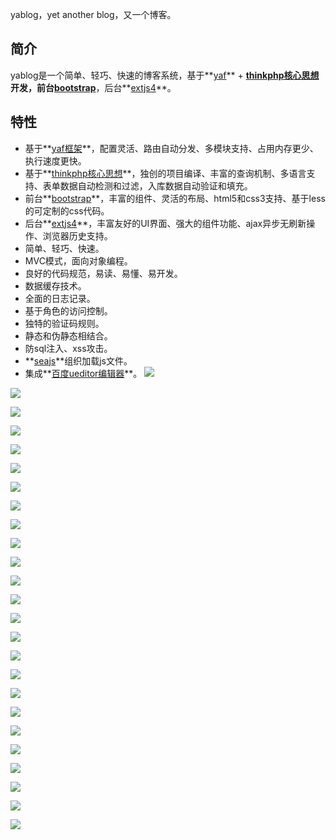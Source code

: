 yablog，yet another blog，又一个博客。

## 简介 ##
yablog是一个简单、轻巧、快速的博客系统，基于**[yaf](http://www.php.net/manual/zh/book.yaf.php)** + **[thinkphp核心思想](http://www.thinkphp.cn/)**开发，前台**[bootstrap](http://twitter.github.io/bootstrap/)**，后台**[extjs4](http://www.sencha.com/products/extjs/)**。

## 特性 ##
  * 基于**[yaf框架](http://www.php.net/manual/zh/book.yaf.php)**，配置灵活、路由自动分发、多模块支持、占用内存更少、执行速度更快。
  * 基于**[thinkphp核心思想](http://www.thinkphp.cn/)**，独创的项目编译、丰富的查询机制、多语言支持、表单数据自动检测和过滤，入库数据自动验证和填充。
  * 前台**[bootstrap](http://twitter.github.io/bootstrap/)**，丰富的组件、灵活的布局、html5和css3支持、基于less的可定制的css代码。
  * 后台**[extjs4](http://www.sencha.com/products/extjs/)**，丰富友好的UI界面、强大的组件功能、ajax异步无刷新操作、浏览器历史支持。
  * 简单、轻巧、快速。
  * MVC模式，面向对象编程。
  * 良好的代码规范，易读、易懂、易开发。
  * 数据缓存技术。
  * 全面的日志记录。
  * 基于角色的访问控制。
  * 独特的验证码规则。
  * 静态和伪静态相结合。
  * 防sql注入、xss攻击。
  * **[seajs](http://seajs.org/)**组织加载js文件。
  * 集成**[百度ueditor编辑器](http://ueditor.baidu.com/)**。
<a href='Hidden comment: 
thinkphp查询语言
'></a>
[![](http://img2.ph.126.net/rMISuy2dBwoAclYe_hzX3w==/3271302179431436381.jpg)](http://img2.ph.126.net/rMISuy2dBwoAclYe_hzX3w==/3271302179431436381)

<a href='Hidden comment: 
bootstrap
'></a>
[![](http://img1.ph.126.net/v-lOHXyJk_N8EfbTBpXf5A==/6597785548727838319.jpg)](http://img1.ph.126.net/v-lOHXyJk_N8EfbTBpXf5A==/6597785548727838319)

[![](http://img2.ph.126.net/omnd5MHKh8mJ1EnMyRbicQ==/3140416315260834941.jpg)](http://img2.ph.126.net/omnd5MHKh8mJ1EnMyRbicQ==/3140416315260834941)

<a href='Hidden comment: 
extjs
'></a>
[![](http://img1.ph.126.net/V65jsXpPBnSjMlYKXgamdA==/6597223698286522348.jpg)](http://img1.ph.126.net/V65jsXpPBnSjMlYKXgamdA==/6597223698286522348)

[![](http://img2.ph.126.net/T5ckf5T7XHBVbim_A8Esfg==/2100929226268383323.jpg)](http://img2.ph.126.net/T5ckf5T7XHBVbim_A8Esfg==/2100929226268383323)

[![](http://img0.ph.126.net/9MsAEUmHiLrUGxDvJLv24A==/902690250411351411.jpg)](http://img0.ph.126.net/9MsAEUmHiLrUGxDvJLv24A==/902690250411351411)

[![](http://img1.ph.126.net/7aBUwkw2pPFCQUxzkSzNEA==/6598123098797345413.jpg)](http://img1.ph.126.net/7aBUwkw2pPFCQUxzkSzNEA==/6598123098797345413)

[![](http://img1.ph.126.net/EuwDT0gMY4uIeApvMlwZFA==/6597814136030165440.jpg)](http://img1.ph.126.net/EuwDT0gMY4uIeApvMlwZFA==/6597814136030165440)

[![](http://img2.ph.126.net/DjDdQqsi6kvGMqnMyKBrlQ==/6597659104890640316.jpg)](http://img2.ph.126.net/DjDdQqsi6kvGMqnMyKBrlQ==/6597659104890640316)

<a href='Hidden comment: 
代码规范
'></a>
[![](http://img2.ph.126.net/0tsK19557BBIv525iUGPpQ==/3892235978055106640.jpg)](http://img2.ph.126.net/0tsK19557BBIv525iUGPpQ==/3892235978055106640)

[![](http://img0.ph.126.net/TB_Lp-dZ-SAxmn-slbFGVA==/6597708582913885491.jpg)](http://img0.ph.126.net/TB_Lp-dZ-SAxmn-slbFGVA==/6597708582913885491)

[![](http://img0.ph.126.net/O0DzrvdMwlie6Byx4w4HzQ==/3139571890330711341.jpg)](http://img0.ph.126.net/O0DzrvdMwlie6Byx4w4HzQ==/3139571890330711341)

<a href='Hidden comment: 
缓存
'></a>
[![](http://img1.ph.126.net/ejehdRy8djym543UDf2wUg==/3368411046396599908.jpg)](http://img1.ph.126.net/ejehdRy8djym543UDf2wUg==/3368411046396599908)

<a href='Hidden comment: 
日志
'></a>
[![](http://img1.ph.126.net/EFioU_-k0uDsWY4aAeWYDw==/6597346843588841356.jpg)](http://img1.ph.126.net/EFioU_-k0uDsWY4aAeWYDw==/6597346843588841356)

[![](http://img1.ph.126.net/ILlcbarLNN-JxrGh1vzJ8g==/6598090113448513309.jpg)](http://img1.ph.126.net/ILlcbarLNN-JxrGh1vzJ8g==/6598090113448513309)

<a href='Hidden comment: 
rbac
'></a>
[![](http://img1.ph.126.net/VI66GP_8yddg22L1Z8VR7g==/6598158283169439619.jpg)](http://img1.ph.126.net/VI66GP_8yddg22L1Z8VR7g==/6598158283169439619)

[![](http://img2.ph.126.net/VMfcHY5JdGot25u7zqVRMg==/3133942390796499092.jpg)](http://img2.ph.126.net/VMfcHY5JdGot25u7zqVRMg==/3133942390796499092)

<a href='Hidden comment: 
验证码
'></a>
[![](http://img2.ph.126.net/VOFjJodsvSESGMLiXn8SjA==/737464439081975159.jpg)](http://img2.ph.126.net/VOFjJodsvSESGMLiXn8SjA==/737464439081975159)

[![](http://img2.ph.126.net/GzT5PCn0GaO2RmfKMETwJA==/6597371032844655020.jpg)](http://img2.ph.126.net/GzT5PCn0GaO2RmfKMETwJA==/6597371032844655020)

<a href='Hidden comment: 
静态/伪静态
'></a>
[![](http://img0.ph.126.net/SQOb0zcxdOHGDKVBQNaiWA==/6597611825890646712.jpg)](http://img0.ph.126.net/SQOb0zcxdOHGDKVBQNaiWA==/6597611825890646712)

[![](http://img0.ph.126.net/Ws0xcRxbKcsKqDLind5oOA==/6597531561541815486.jpg)](http://img0.ph.126.net/Ws0xcRxbKcsKqDLind5oOA==/6597531561541815486)

<a href='Hidden comment: 
无限级回复
'></a>
[![](http://img1.ph.126.net/I7zlHxIpD4EAclLlYWhfLw==/6598062625657829767.jpg)](http://img1.ph.126.net/I7zlHxIpD4EAclLlYWhfLw==/6598062625657829767)

<a href='Hidden comment: 
seajs
'></a>
[![](http://img1.ph.126.net/SKaMDZfQT5DmWNMxQijpjw==/1384575410539777297.jpg)](http://img1.ph.126.net/SKaMDZfQT5DmWNMxQijpjw==/1384575410539777297)

[![](http://img0.ph.126.net/chX-IDkPyb7CnalxL51IeQ==/6597682194634826724.jpg)](http://img0.ph.126.net/chX-IDkPyb7CnalxL51IeQ==/6597682194634826724)

<a href='Hidden comment: 
ueditor
'></a>
[![](http://img1.ph.126.net/6-KEhT-irhEmq86N4qlRsQ==/3136475665586895610.jpg)](http://img1.ph.126.net/6-KEhT-irhEmq86N4qlRsQ==/3136475665586895610)